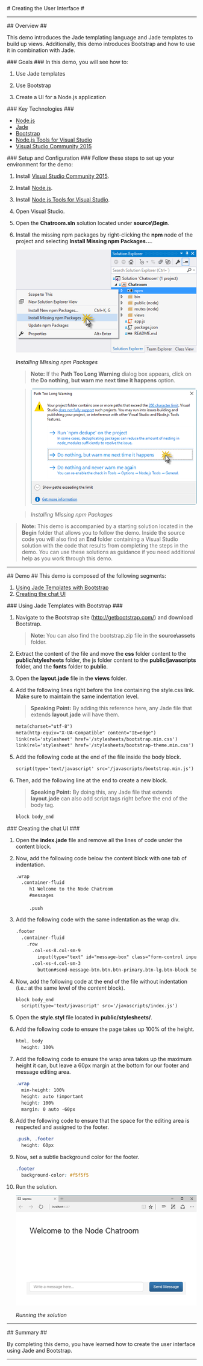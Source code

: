 ﻿<a name="title" />
# Creating the User Interface #

---
<a name="Overview" />
## Overview ##

This demo introduces the Jade templating language and Jade templates to build up views. Additionally, this demo introduces Bootstrap and how to use it in combination with Jade.

<a id="goals" />
### Goals ###
In this demo, you will see how to:

1. Use Jade templates

1. Use Bootstrap

1. Create a UI for a Node.js application

<a name="technologies" />
### Key Technologies ###

- [Node.js][1]
- [Jade][2]
- [Bootstrap][3]
- [Node.js Tools for Visual Studio][4]
- [Visual Studio Community 2015][5]

[1]: https://nodejs.org/
[2]: http://jade-lang.com/
[3]: http://getbootstrap.com/
[4]: https://www.visualstudio.com/features/node-js-vs
[5]: https://www.visualstudio.com/products/visual-studio-community-vs

<a name="Setup" />
### Setup and Configuration ###
Follow these steps to set up your environment for the demo:

1. Install [Visual Studio Community 2015](https://go.microsoft.com/fwlink/?LinkId=691978).

1. Install [Node.js](https://nodejs.org/en/download/).

1. Install [Node.js Tools for Visual Studio](http://aka.ms/getntvs).

1. Open Visual Studio.

1. Open the **Chatroom.sln** solution located under **source\Begin**.

1. Install the missing npm packages by right-clicking the **npm** node of the project and selecting **Install Missing npm Packages...**.

	![Installing Missing npm Packages](images/installing-missing-npm-packages.png?raw=true "Installing Missing npm Packages")

	_Installing Missing npm Packages_

	> **Note:** If the **Path Too Long Warning** dialog box appears, click on the **Do nothing, but warn me next time it happens** option.

	> ![Path Too Long Warning](images/path-too-long-warning-dialog-box.png?raw=true "Path Too Long Warning")

	> _Installing Missing npm Packages_

> **Note:** This demo is accompanied by a starting solution located in the **Begin** folder that allows you to follow the demo. Inside the source code you will also find an **End** folder containing a Visual Studio solution with the code that results from completing the steps in the demo. You can use these solutions as guidance if you need additional help as you work through this demo.

---

<a name="Demo" />
## Demo ##
This demo is composed of the following segments:

1. [Using Jade Templates with Bootstrap](#segment1)
1. [Creating the chat UI](#segment2)

<a name="segment1" />
### Using Jade Templates with Bootstrap ###

1. Navigate to the Bootstrap site (http://getbootstrap.com/) and download Bootstrap.

	> **Note:** You can also find the bootstrap.zip file in the **source\assets** folder.

1. Extract the content of the file and move the **css** folder content to the **public/stylesheets** folder, the js folder content to the **public/javascripts** folder, and the **fonts** folder to **public**.

1. Open the **layout.jade** file in the **views** folder.

1. Add the following lines right before the line containing the style.css link. Make sure to maintain the same indentation level.

	> **Speaking Point:** By adding this reference here, any Jade file that extends **layout.jade** will have them.

	````HTML
	meta(charset="utf-8")
	meta(http-equiv="X-UA-Compatible" content="IE=edge")
	link(rel='stylesheet' href='/stylesheets/bootstrap.min.css')
	link(rel='stylesheet' href='/stylesheets/bootstrap-theme.min.css')
	````

1. Add the following code at the end of the file inside the body block.

	````HTML
    script(type='text/javascript' src='/javascripts/bootstrap.min.js')
	````

1. Then, add the following line at the end to create a new block.

	> **Speaking Point:** By doing this, any Jade file that extends **layout.jade** can also add script tags right before the end of the body tag.

	````JavaScript
	block body_end
	````

<a name="segment2" />
### Creating the chat UI ###

1. Open the **index.jade** file and remove all the lines of code under the content block.

1. Now, add the following code below the content block with one tab of indentation.

	````HTML
	.wrap
	  .container-fluid
		 h1 Welcome to the Node Chatroom
		 #messages

		 .push
	````

1. Add the following code with the same indentation as the wrap div.

	````HTML
	.footer
	  .container-fluid
	    .row
	      .col-xs-8.col-sm-9
	        input(type="text" id="message-box" class="form-control input-lg" placeholder="Write a message here..." rows="3")
	      .col-xs-4.col-sm-3
	        button#send-message-btn.btn.btn-primary.btn-lg.btn-block Send Message
	````

1. Now, add the following code at the end of the file without indentation (i.e.: at the same level of the _content_ block).

	````HTML
	block body_end
	  script(type='text/javascript' src='/javascripts/index.js')
	````

1. Open the **style.styl** file located in **public/stylesheets/**.

1. Add the following code to ensure the page takes up 100% of the height.

	````CSS
	html, body
	  height: 100%
	````

1. Add the following code to ensure the wrap area takes up the maximum height it can, but leave a 60px margin at the bottom for our footer and message editing area.

	````CSS
	.wrap 
	  min-height: 100%
	  height: auto !important
	  height: 100%
	  margin: 0 auto -60px
	````

1. Add the following code to ensure that the space for the editing area is respected and assigned to the footer.

	````CSS
	.push, .footer 
	  height: 60px
	````

1. Now, set a subtle background color for the footer.

	````CSS
	.footer
	  background-color: #f5f5f5
	````

1. Run the solution.

	![Running the solution](images/running-the-solution.png?raw=true "Running the solution")

	_Running the solution_

---

<a name="summary" />
## Summary ##

By completing this demo, you have learned how to create the user interface using Jade and Bootstrap.

---
